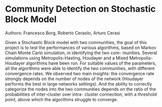 # Community Detection on Stochastic Block Model

Authors: Francesco Borg, Roberto Ceraolo, Arturo Cerasi


Given a Stochastic Block model with two communities, the goal of this project is to test the performances of various algorithms, based on Markov Chain Monte Carlo simulation, in identifying the two com- munities. Several simulations using Metropolis-Hasting, Houdayer and a Mixed Metropolis-Houdayer algorithms have been run. For suitable values of the parameters, all the algorithms were able to identify the two communities, with different convergence rates. We observed two main insights: the convergence rate strongly depends on the number of nodes of the network (Houdayer performs the best in large networks settings). And the ability to correctly categorize the nodes into the two communities depends on the ratio of the probabilities of inter-cluster over intra- cluster connection, with a threshold point, above which the algorithms struggle to converge.
